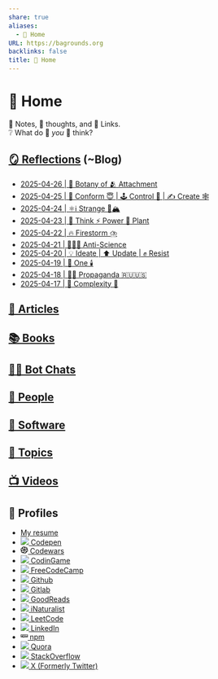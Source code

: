 ```yaml
---
share: true
aliases:
  - 🏡 Home
URL: https://bagrounds.org
backlinks: false
title: 🏡 Home
---
```

# 🏡 Home  
📑 Notes, 💭 thoughts, and 🔗 Links.  
❔ What do 🫵 _you_ 🤔 think?  
  
## [🪞 Reflections](./reflections/index.md) (~Blog)  
- [2025-04-26 | 🌿 Botany of 🫂 Attachment](./reflections/2025-04-26.md)  
- [2025-04-25 | 🤝 Conform 😇 | 🕹️ Control 🧘 | ✍️ Create 🕸️](./reflections/2025-04-25.md)  
- [2025-04-24 | ⚛️ℹ️ Strange 🧘🏔️](./reflections/2025-04-24.md)  
- [2025-04-23 | 💭 Think ⚡ Power 🌱 Plant](./reflections/2025-04-23.md)  
- [2025-04-22 | 🔥 Firestorm ⛈️](./reflections/2025-04-22.md)  
- [2025-04-21 | 🚫🥼🫠 Anti-Science](./reflections/2025-04-21.md)  
- [2025-04-20 | 💡 Ideate | ⬆️ Update | ✊ Resist](./reflections/2025-04-20.md)  
- [2025-04-19 | 🥳 One 🕯️](./reflections/2025-04-19.md)  
- [2025-04-18 | 🤥📣 Propaganda 🇷🇺🇺🇸](./reflections/2025-04-18.md)  
- [2025-04-17 | 🦋 Complexity 🧶](./reflections/2025-04-17.md)  
  
  
## [📄  Articles](./articles/index.md)  
  
## [📚 Books](./books/index.md)  
  
## [🤖💬 Bot Chats](./bot-chats/index.md)  
  
## [👥 People](./people/index.md)  
  
## [💾 Software](./software/index.md)  
  
## [🌌 Topics](./topics/index.md)  
  
## [📺 Videos](./videos/index.md)  
  
## 🔗 Profiles  
- [My resume](./topics/my-resume.md)  
- <a href="http://codepen.io/bagrounds"><img style="height:1em; margin:0;" src="https://simpleicons.org/icons/codepen.svg"/> Codepen</a>  
- <a href="http://www.codewars.com/users/bagrounds"><img style="height:1em; margin:0;" src="https://raw.githubusercontent.com/bagrounds/icons/master/codewars.svg"/> Codewars</a>  
- <a href="https://www.codingame.com/profile/0d172b10ecb72b81c2bb2646e8be9d8a8930706"><img style="height:1em; margin:0;" src="https://simpleicons.org/icons/codingame.svg"/> CodinGame</a>  
- <a href="http://freecodecamp.com/bagrounds"><img style="height:1em; margin:0;" src="https://simpleicons.org/icons/freecodecamp.svg"/> FreeCodeCamp</a>  
- <a href="https://github.com/bagrounds"><img style="height:1em; margin:0;" src="https://simpleicons.org/icons/github.svg"/> Github</a>  
- <a href="http://gitlab.com/bagrounds"><img style="height:1em; margin:0;" src="https://simpleicons.org/icons/gitlab.svg"/> Gitlab</a>  
- <a href="http://goodreads.com/bagrounds"><img style="height:1em; margin:0;" src="https://simpleicons.org/icons/goodreads.svg"/> GoodReads</a>  
- <a href="https://www.inaturalist.org/people/8822063"><img style="height:1em; margin:0;" src="https://static.inaturalist.org/wiki_page_attachments/3154-original.png"/> iNaturalist</a>  
- <a href="https://leetcode.com/u/bagrounds"><img style="height:1em; margin:0;" src="https://simpleicons.org/icons/leetcode.svg"/> LeetCode</a>  
- <a href="https://linkedin.com/in/bagrounds"><img style="height:1em; margin:0;" src="https://simpleicons.org/icons/linkedin.svg"/> LinkedIn</a>  
- <a href="http://www.npmjs.com/~bagrounds"><img style="height:1em; margin:0;" src="https://raw.githubusercontent.com/bagrounds/icons/master/npm.svg"/> npm</a>  
- <a href="https://www.quora.com/profile/Bryan-Grounds"><img style="height:1em; margin:0;" src="https://simpleicons.org/icons/quora.svg"/> Quora</a>  
- <a href="http://stackoverflow.com/users/2081363/bagrounds"><img style="height:1em; margin:0;" src="https://simpleicons.org/icons/stackoverflow.svg"/> StackOverflow</a>  
- <a href="https://twitter.com/bagrounds"><img style="height:1em; margin:0;" src="https://simpleicons.org/icons/x.svg"/> X (Formerly Twitter)</a>  
